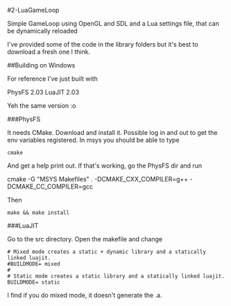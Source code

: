 #2-LuaGameLoop

Simple GameLoop using OpenGL and SDL and a Lua settings file, that can be dynamically reloaded

I've provided some of the code in  the library folders but it's best to download a fresh one I think.



##Building on Windows

For reference I've just built with 

PhysFS 2.03
LuaJIT 2.03

Yeh the same version :o

###PhysFS

It needs CMake. Download and install it. Possible log in and out to get the env variables registered. In msys you should be able to type

	cmake

And get a help print out. If that's working, go the PhysFS dir and run

cmake -G "MSYS Makefiles" . -DCMAKE_CXX_COMPILER=g++ -DCMAKE_CC_COMPILER=gcc

Then

	make && make install

###LuaJIT

Go to the src directory. Open the makefile and change

	# Mixed mode creates a static + dynamic library and a statically linked luajit.
	#BUILDMODE= mixed
	#
	# Static mode creates a static library and a statically linked luajit.
	BUILDMODE= static

I find if you do mixed mode, it doesn't generate the .a. 
